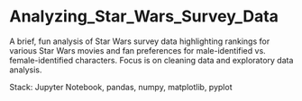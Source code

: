 # Analyzing_Star_Wars_Survey_Data
A brief, fun analysis of Star Wars survey data highlighting rankings for various Star Wars movies and fan preferences for male-identified vs. female-identified characters.  Focus is on cleaning data and exploratory data analysis.

Stack: Jupyter Notebook, pandas, numpy, matplotlib, pyplot
